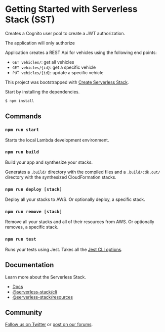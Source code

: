 # Getting Started with Serverless Stack (SST)

Creates a Cognito user pool to create a JWT authorization.

The application will only authorize 

Application creates a REST Api for vehicles using the following end points:
- `GET vehicles/`: get all vehicles
- `GET vehicles/{id}`: get a specific vehicle
- `PUT vehicles/{id}`: update a specific vehicle


This project was bootstrapped with [Create Serverless Stack](https://docs.serverless-stack.com/packages/create-serverless-stack).

Start by installing the dependencies.

```bash
$ npm install
```

## Commands

### `npm run start`

Starts the local Lambda development environment.

### `npm run build`

Build your app and synthesize your stacks.

Generates a `.build/` directory with the compiled files and a `.build/cdk.out/` directory with the synthesized CloudFormation stacks.

### `npm run deploy [stack]`

Deploy all your stacks to AWS. Or optionally deploy, a specific stack.

### `npm run remove [stack]`

Remove all your stacks and all of their resources from AWS. Or optionally removes, a specific stack.

### `npm run test`

Runs your tests using Jest. Takes all the [Jest CLI options](https://jestjs.io/docs/en/cli).

## Documentation

Learn more about the Serverless Stack.
- [Docs](https://docs.serverless-stack.com)
- [@serverless-stack/cli](https://docs.serverless-stack.com/packages/cli)
- [@serverless-stack/resources](https://docs.serverless-stack.com/packages/resources)

## Community

[Follow us on Twitter](https://twitter.com/ServerlessStack) or [post on our forums](https://discourse.serverless-stack.com).
